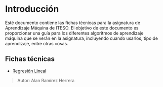 # Introducción

Esté documento contiene las fichas técnicas para la asignatura de Aprendizaje Máquina de ITESO. 
El objetivo de este documento es proporcionar una guía para los diferentes algoritmos de aprendizaje máquina que se verán en la asignatura, incluyendo cuando usarlos, tipo de aprendizaje, entre otras cosas.

## Fichas técnicas
- [Regresión Lineal](./regresion_lineal.md)

> Autor: Alan Ramírez Herrera